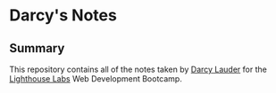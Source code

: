 # Darcy's Notes

## Summary
This repository contains all of the notes taken by [Darcy Lauder](https://github.com/deke76) for the [Lighthouse Labs](https://lighthouselabs.ca/) Web Development Bootcamp.